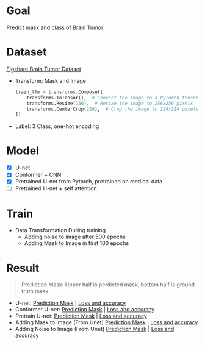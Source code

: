 # Goal


Predict mask and class of Brain Tumor

# Dataset


[Figshare Brain Tumor Dataset](https://www.kaggle.com/datasets/ashkhagan/figshare-brain-tumor-dataset)
- Transform: Mask and Image
    ```python
    train_tfm = transforms.Compose([
        transforms.ToTensor(),  # Convert the image to a PyTorch tensor
        transforms.Resize(256),  # Resize the image to 256x256 pixels
        transforms.CenterCrop(224),  # Crop the image to 224x224 pixels from the center
    ])
    ``` 
- Label: 3 Class, one-hot encoding

# Model
- [x]  U-net
- [x]  Conformer + CNN
- [x]  Pretrained U-net from Pytorch, pretrained on medical data
- [ ]  Pretrained U-net + self attention

# Train
- Data Transformation During training
    - Adding noise to image after 500 epochs
    - Adding Mask to Image in first 100 epochs

# Result
> Prediction Mask: Upper half is perdicted mask, bottom half is ground truth mask 
- U-net: 
    [Prediction Mask](https://github.com/KJJHHH/Segmentation-Brain-Tumor/blob/main/BrainTumor_Main/result/Unet_ground_prediction.png) | 
    [Loss and accuracy](https://github.com/KJJHHH/Segmentation-Brain-Tumor/blob/main/BrainTumor_Main/result/Unet_loss_acc.png)
- Conformer U-net:
    [Prediction Mask](https://github.com/KJJHHH/Segmentation-Brain-Tumor/blob/main/result/Conformer-Unet_ground_prediction.png) | 
    [Loss and accuracy](https://github.com/KJJHHH/Segmentation-Brain-Tumor/blob/main/result/Conformer-Unet_loss_acc.png)
- Pretrain U-net:
    [Prediction Mask](https://github.com/KJJHHH/Segmentation-Brain-Tumor/blob/main/result/Pretrain_Unet_Medical_ground_prediction.png) | 
    [Loss and accuracy](https://github.com/KJJHHH/Segmentation-Brain-Tumor/blob/main/result/Pretrain_Unet_Medical_loss_acc.png)
- Adding Mask to Image (From Unet)
    [Prediction Mask](https://github.com/KJJHHH/Segmentation-Brain-Tumor/blob/main/result/Unet-mix_ground_prediction.png) | 
    [Loss and accuracy](https://github.com/KJJHHH/Segmentation-Brain-Tumor/blob/main/result/Unet-mix_loss_acc.png)
- Adding Noise to Image (From Unet)
    [Prediction Mask](https://github.com/KJJHHH/Segmentation-Brain-Tumor/blob/main/result/Unet-noise_ground_prediction.png) | 
    [Loss and accuracy](https://github.com/KJJHHH/Segmentation-Brain-Tumor/blob/main/result/Unet-noise_loss_acc.png)